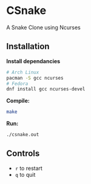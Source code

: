 # CSnake
A Snake Clone using Ncurses

## Installation
**Install dependancies**
```sh
# Arch Linux
pacman -S gcc ncurses
# Fedora
dnf install gcc ncurses-devel
```
**Compile:**
```sh
make
```
**Run:**
```sh
./csnake.out
```

## Controls
- `r` to restart 
- `q` to quit
